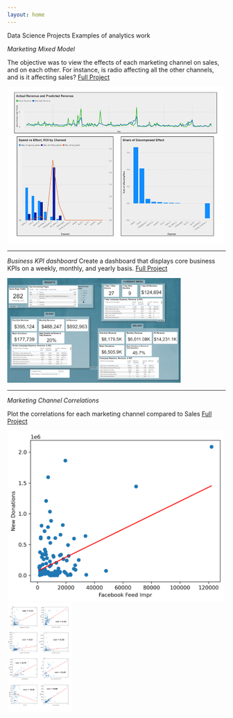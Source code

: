 ```yaml
---
layout: home
---
```


Data Science Projects
Examples of analytics work

*Marketing Mixed Model*

The objective was to view the effects of each marketing channel on sales, and on each other. For instance, is radio affecting all the other channels, and is it affecting sales?
[Full Project](https://github.com/kevinedw/MMM)

<img src="./IMAGE/predictEffect.jpg" width="500" />

--------------------------------------
*Business KPI dashboard*
Create a dashboard that displays core business KPIs on a weekly, monthly, and yearly basis. 
[Full Project](https://github.com/kevinedw/Executive-Dashboard)

<img src="./IMAGE/Org-Dashboard.png" width="400" />

--------------------------------------
*Marketing Channel Correlations*

Plot the correlations for each marketing channel compared to Sales
[Full Project](https://github.com/kevinedw/marketing-linear-regressions)

<img src="./IMAGE/FacebookFeedImpr.png" width="500" />
<img src="./IMAGE/correlations-altered.jpg" width="150" />
